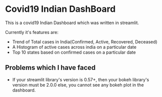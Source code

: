# Covid19 Indian DashBoard

This is a covid19 Indian Dashboard which was written in streamlit.

Currently it's features are:
* Trend of Total cases in India(Confirmed, Active, Recovered, Deceased)
* A Histogram of active cases across india on a particular date
* Top 10 states based on confirmed cases on a particular date

## Problems which I have faced

* If your streamlit library's version is 0.57+, then your bokeh library's version must be 2.0.0 else, you cannot see any bokeh plot in the dashboard.